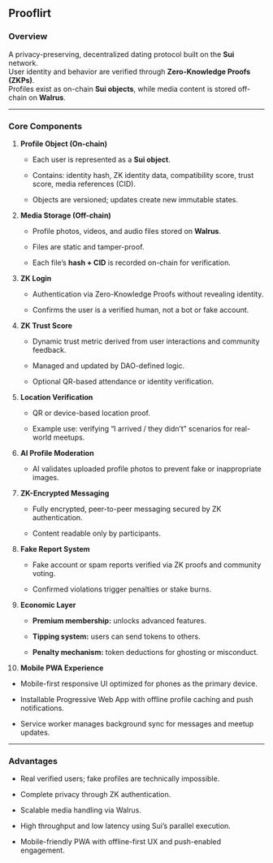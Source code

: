 ## **Prooflirt**

### **Overview**

A privacy-preserving, decentralized dating protocol built on the **Sui** network.  
 User identity and behavior are verified through **Zero-Knowledge Proofs (ZKPs)**.  
 Profiles exist as on-chain **Sui objects**, while media content is stored off-chain on **Walrus**.

---

### **Core Components**

1. **Profile Object (On-chain)**

   * Each user is represented as a **Sui object**.

   * Contains: identity hash, ZK identity data, compatibility score, trust score, media references (CID).

   * Objects are versioned; updates create new immutable states.

2. **Media Storage (Off-chain)**

   * Profile photos, videos, and audio files stored on **Walrus**.

   * Files are static and tamper-proof.

   * Each file’s **hash \+ CID** is recorded on-chain for verification.

3. **ZK Login**

   * Authentication via Zero-Knowledge Proofs without revealing identity.

   * Confirms the user is a verified human, not a bot or fake account.

4. **ZK Trust Score**

   * Dynamic trust metric derived from user interactions and community feedback.

   * Managed and updated by DAO-defined logic.

   * Optional QR-based attendance or identity verification.

5. **Location Verification**

   * QR or device-based location proof.

   * Example use: verifying “I arrived / they didn’t” scenarios for real-world meetups.

6. **AI Profile Moderation**

   * AI validates uploaded profile photos to prevent fake or inappropriate images.

7. **ZK-Encrypted Messaging**

   * Fully encrypted, peer-to-peer messaging secured by ZK authentication.

   * Content readable only by participants.

8. **Fake Report System**

   * Fake account or spam reports verified via ZK proofs and community voting.

   * Confirmed violations trigger penalties or stake burns.

9. **Economic Layer**

   * **Premium membership:** unlocks advanced features.

   * **Tipping system:** users can send tokens to others.

   * **Penalty mechanism:** token deductions for ghosting or misconduct.

10. **Mobile PWA Experience**

   * Mobile-first responsive UI optimized for phones as the primary device.

   * Installable Progressive Web App with offline profile caching and push notifications.

   * Service worker manages background sync for messages and meetup updates.

---

### **Advantages**

* Real verified users; fake profiles are technically impossible.

* Complete privacy through ZK authentication.

* Scalable media handling via Walrus.

* High throughput and low latency using Sui’s parallel execution.

* Mobile-friendly PWA with offline-first UX and push-enabled engagement.
